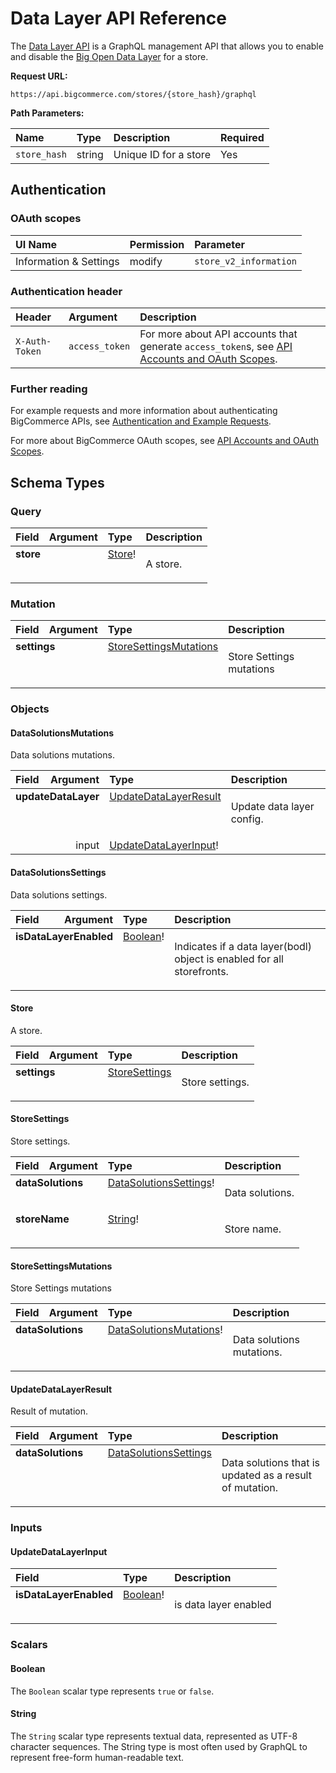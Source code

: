 # Data Layer API Reference

The [Data Layer API](/api-docs/store-management/data-layer-api) is a GraphQL management API that allows you to enable and disable the [Big Open Data Layer](/api-docs/analytics/bodl-for-storefronts) for a store.

**Request URL:** 

`https://api.bigcommerce.com/stores/{store_hash}/graphql`

**Path Parameters:**

| Name | Type | Description | Required |
| :--- | :--- | :--- | :--- |
| `store_hash` | string | Unique ID for a store | Yes |

## Authentication

### OAuth scopes

| UI Name | Permission | Parameter |
| :--- | :--- | :--- |
| Information & Settings | modify | `store_v2_information` |

### Authentication header

| Header | Argument | Description |
|:-------|:---------|:------------|
| `X-Auth-Token` | `access_token` | For more about API accounts that generate `access_token`s, see [API Accounts and OAuth Scopes](/api-docs/getting-started/authentication/rest-api-authentication). |

### Further reading
        
For example requests and more information about authenticating BigCommerce APIs, see [Authentication and Example Requests](/api-docs/getting-started/authentication#x-auth-token-header-example-requests).
        
For more about BigCommerce OAuth scopes, see [API Accounts and OAuth Scopes](/api-docs/getting-started/authentication/rest-api-authentication#oauth-scopes).

## Schema Types

### Query
<table>
<thead>
<tr>
<th align="left">Field</th>
<th align="right">Argument</th>
<th align="left">Type</th>
<th align="left">Description</th>
</tr>
</thead>
<tbody>
<tr>
<td colspan="2" valign="top"><strong>store</strong></td>
<td valign="top"><a href="#store">Store</a>!</td>
<td>

A store.

</td>
</tr>
</tbody>
</table>

### Mutation
<table>
<thead>
<tr>
<th align="left">Field</th>
<th align="right">Argument</th>
<th align="left">Type</th>
<th align="left">Description</th>
</tr>
</thead>
<tbody>
<tr>
<td colspan="2" valign="top"><strong>settings</strong></td>
<td valign="top"><a href="#storesettingsmutations">StoreSettingsMutations</a></td>
<td>

Store Settings mutations

</td>
</tr>
</tbody>
</table>

### Objects

#### DataSolutionsMutations

Data solutions mutations.

<table>
<thead>
<tr>
<th align="left">Field</th>
<th align="right">Argument</th>
<th align="left">Type</th>
<th align="left">Description</th>
</tr>
</thead>
<tbody>
<tr>
<td colspan="2" valign="top"><strong>updateDataLayer</strong></td>
<td valign="top"><a href="#updatedatalayerresult">UpdateDataLayerResult</a></td>
<td>

Update data layer config.

</td>
</tr>
<tr>
<td colspan="2" align="right" valign="top">input</td>
<td valign="top"><a href="#updatedatalayerinput">UpdateDataLayerInput</a>!</td>
<td></td>
</tr>
</tbody>
</table>

#### DataSolutionsSettings

Data solutions settings.

<table>
<thead>
<tr>
<th align="left">Field</th>
<th align="right">Argument</th>
<th align="left">Type</th>
<th align="left">Description</th>
</tr>
</thead>
<tbody>
<tr>
<td colspan="2" valign="top"><strong>isDataLayerEnabled</strong></td>
<td valign="top"><a href="#boolean">Boolean</a>!</td>
<td>

Indicates if a data layer(bodl) object is enabled for all storefronts.

</td>
</tr>
</tbody>
</table>

#### Store

A store.

<table>
<thead>
<tr>
<th align="left">Field</th>
<th align="right">Argument</th>
<th align="left">Type</th>
<th align="left">Description</th>
</tr>
</thead>
<tbody>
<tr>
<td colspan="2" valign="top"><strong>settings</strong></td>
<td valign="top"><a href="#storesettings">StoreSettings</a></td>
<td>

Store settings.

</td>
</tr>
</tbody>
</table>

#### StoreSettings

Store settings.

<table>
<thead>
<tr>
<th align="left">Field</th>
<th align="right">Argument</th>
<th align="left">Type</th>
<th align="left">Description</th>
</tr>
</thead>
<tbody>
<tr>
<td colspan="2" valign="top"><strong>dataSolutions</strong></td>
<td valign="top"><a href="#datasolutionssettings">DataSolutionsSettings</a>!</td>
<td>

Data solutions.

</td>
</tr>
<tr>
<td colspan="2" valign="top"><strong>storeName</strong></td>
<td valign="top"><a href="#string">String</a>!</td>
<td>

Store name.

</td>
</tr>
</tbody>
</table>

#### StoreSettingsMutations

Store Settings mutations

<table>
<thead>
<tr>
<th align="left">Field</th>
<th align="right">Argument</th>
<th align="left">Type</th>
<th align="left">Description</th>
</tr>
</thead>
<tbody>
<tr>
<td colspan="2" valign="top"><strong>dataSolutions</strong></td>
<td valign="top"><a href="#datasolutionsmutations">DataSolutionsMutations</a>!</td>
<td>

Data solutions mutations.

</td>
</tr>
</tbody>
</table>

#### UpdateDataLayerResult

Result of mutation.

<table>
<thead>
<tr>
<th align="left">Field</th>
<th align="right">Argument</th>
<th align="left">Type</th>
<th align="left">Description</th>
</tr>
</thead>
<tbody>
<tr>
<td colspan="2" valign="top"><strong>dataSolutions</strong></td>
<td valign="top"><a href="#datasolutionssettings">DataSolutionsSettings</a></td>
<td>

Data solutions that is updated as a result of mutation.

</td>
</tr>
</tbody>
</table>

### Inputs

#### UpdateDataLayerInput

<table>
<thead>
<tr>
<th colspan="2" align="left">Field</th>
<th align="left">Type</th>
<th align="left">Description</th>
</tr>
</thead>
<tbody>
<tr>
<td colspan="2" valign="top"><strong>isDataLayerEnabled</strong></td>
<td valign="top"><a href="#boolean">Boolean</a>!</td>
<td>

is data layer enabled

</td>
</tr>
</tbody>
</table>

### Scalars

#### Boolean

The `Boolean` scalar type represents `true` or `false`.

#### String

The `String` scalar type represents textual data, represented as UTF-8 character sequences. The String type is most often used by GraphQL to represent free-form human-readable text.


